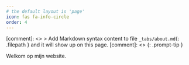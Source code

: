 ```yaml
---
# the default layout is 'page'
icon: fas fa-info-circle
order: 4
---
```


[comment]: <>  > Add Markdown syntax content to file `_tabs/about.md`{: .filepath } and it will show up on this page.
[comment]: <>  {: .prompt-tip }

Welkom op mijn website.